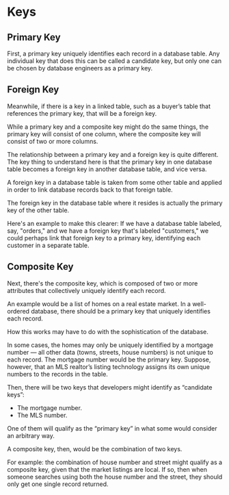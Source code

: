 # Keys

## Primary Key
First, a primary key uniquely identifies each record in a 
database table. Any individual key that does this can be called 
a candidate key, but only one can be chosen by database engineers 
as a primary key.
## Foreign Key
Meanwhile, if there is a key in a linked table, such as a 
buyer’s table that references the primary key, that will be a 
foreign key.

While a primary key and a composite key might do the same 
things, the primary key will consist of one column, where the 
composite key will consist of two or more columns.

The relationship between a primary key and a foreign key is 
quite different. The key thing to understand here is that the 
primary key in one database table becomes a foreign key in 
another database table, and vice versa.

A foreign key in a database table is taken from some other 
table and applied in order to link database records back to that 
foreign table.

The foreign key in the database table where it resides is 
actually the primary key of the other table.

Here's an example to make this clearer: If we have a database 
table labeled, say, "orders," and we have a foreign key that's 
labeled "customers," we could perhaps link that foreign key to 
a primary key, identifying each customer in a separate table.


## Composite Key
Next, there's the composite key, which is composed of two or 
more attributes that collectively uniquely identify each record.

An example would be a list of homes on a real estate market. 
In a well-ordered database, there should be a primary key 
that uniquely identifies each record.

How this works may have to do with the sophistication of the 
database.

In some cases, the homes may only be uniquely identified by a 
mortgage number — all other data (towns, streets, house numbers) 
is not unique to each record. The mortgage number would be the 
primary key. Suppose, however, that an MLS realtor’s listing 
technology assigns its own unique numbers to the records in the 
table.

Then, there will be two keys that developers might identify as 
“candidate keys”:

* The mortgage number.
* The MLS number.

One of them will qualify as the “primary key” in what some 
would consider an arbitrary way.

A composite key, then, would be the combination of two keys.

For example: the combination of house number and street might 
qualify as a composite key, given that the market listings are 
local. If so, then when someone searches using both the house 
number and the street, they should only get one single record 
returned.